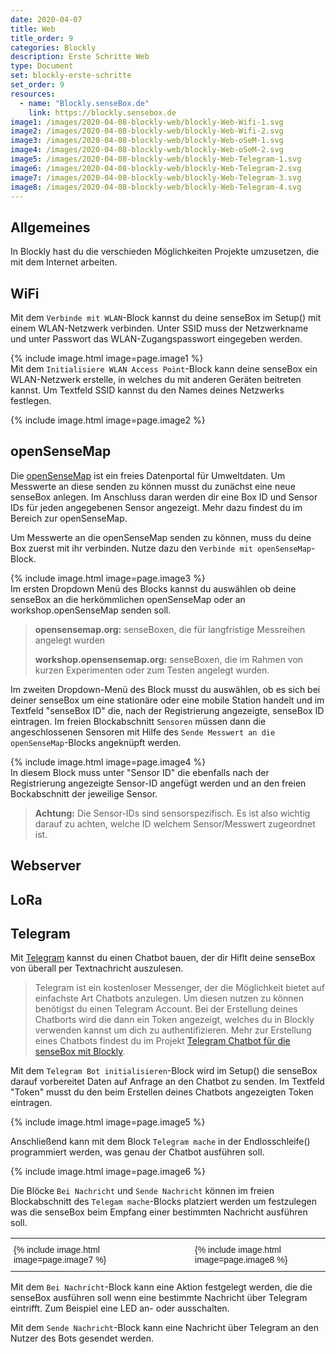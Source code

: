 ```yaml
---
date: 2020-04-07
title: Web
title_order: 9
categories: Blockly
description: Erste Schritte Web
type: Document
set: blockly-erste-schritte
set_order: 9
resources:
  - name: "Blockly.senseBox.de"
    link: https://blockly.sensebox.de
image1: /images/2020-04-08-blockly-web/blockly-Web-Wifi-1.svg
image2: /images/2020-04-08-blockly-web/blockly-Web-Wifi-2.svg
image3: /images/2020-04-08-blockly-web/blockly-Web-oSeM-1.svg
image4: /images/2020-04-08-blockly-web/blockly-Web-oSeM-2.svg
image5: /images/2020-04-08-blockly-web/blockly-Web-Telegram-1.svg
image6: /images/2020-04-08-blockly-web/blockly-Web-Telegram-2.svg
image7: /images/2020-04-08-blockly-web/blockly-Web-Telegram-3.svg
image8: /images/2020-04-08-blockly-web/blockly-Web-Telegram-4.svg
---
```


## Allgemeines
In Blockly hast du die verschieden Möglichkeiten Projekte umzusetzen, die mit dem Internet arbeiten.

## WiFi
Mit dem `Verbinde mit WLAN`-Block kannst du deine senseBox im Setup() mit einem WLAN-Netzwerk verbinden. Unter SSID muss der Netzwerkname und unter Passwort das WLAN-Zugangspasswort eingegeben werden.

{% include image.html image=page.image1 %}
<br>
Mit dem `Initialisiere WLAN Access Point`-Block kann deine senseBox ein WLAN-Netzwerk erstelle, in welches du mit anderen Geräten beitreten kannst. Um Textfeld SSID kannst du den Names deines Netzwerks festlegen.

{% include image.html image=page.image2 %}

## openSenseMap
Die [openSenseMap](https://www.opensensemap.org) ist ein freies Datenportal für Umweltdaten. Um Messwerte an diese senden zu können musst du zunächst eine neue senseBox anlegen. Im Anschluss daran werden dir eine Box ID und Sensor IDs für jeden angegebenen Sensor angezeigt. Mehr dazu findest du im Bereich zur openSenseMap.

Um Messwerte an die openSenseMap senden zu können, muss du deine Box zuerst mit ihr verbinden. Nutze dazu den `Verbinde mit openSenseMap`-Block. 

{% include image.html image=page.image3 %}
<br>
Im ersten Dropdown Menü des Blocks kannst du auswählen ob deine senseBox an die herkömmlichen openSenseMap oder an workshop.openSenseMap senden soll.

> **opensensemap.org:** senseBoxen, die für langfristige Messreihen angelegt wurden 
> 
> **workshop.opensensemap.org:** senseBoxen, die im Rahmen von kurzen Experimenten oder zum Testen angelegt wurden.

Im zweiten Dropdown-Menü des Block musst du auswählen, ob es sich bei deiner senseBox um eine stationäre oder eine mobile Station handelt und im Textfeld "senseBox ID" die, nach der Registrierung angezeigte, senseBox ID eintragen.
Im freien Blockabschnitt `Sensoren` müssen dann die angeschlossenen Sensoren mit Hilfe des `Sende Messwert an die openSenseMap`-Blocks angeknüpft werden.

{% include image.html image=page.image4 %}
<br>
In diesem Block muss unter "Sensor ID" die ebenfalls nach der Registrierung angezeigte Sensor-ID angefügt werden und an den freien Bockabschnitt der jeweilige Sensor.

> **Achtung:** Die Sensor-IDs sind sensorspezifisch. Es ist also wichtig darauf zu achten, welche ID welchem Sensor/Messwert zugeordnet ist.

## Webserver

## LoRa

## Telegram
Mit [Telegram](https://www.telegram.org) kannst du einen Chatbot bauen, der dir Hiflt deine senseBox von überall per Textnachricht auszulesen. 

> Telegram ist ein kostenloser Messenger, der die Möglichkeit bietet auf einfachste Art Chatbots anzulegen. Um diesen nutzen zu können benötigst du einen Telegram Account. Bei der Erstellung deines Chatborts wird die dann ein Token angezeigt, welches du in Blockly verwenden kannst um dich zu authentifizieren. Mehr zur Erstellung eines Chatbots findest du im Projekt [Telegram Chatbot für die senseBox mit Blockly](https://sensebox.de/projects/de/2019-12-15-telegram-blockly).

Mit dem `Telegram Bot initialisieren`-Block wird im Setup() die senseBox darauf vorbereitet Daten auf Anfrage an den Chatbot zu senden. Im Textfeld "Token" musst du den beim Erstellen deines Chatbots angezeigten Token eintragen.

{% include image.html image=page.image5 %}

Anschließend kann mit dem Block `Telegram mache` in der Endlosschleife() programmiert werden, was genau der Chatbot ausführen soll.

{% include image.html image=page.image6 %}

Die Blöcke `Bei Nachricht` und `Sende Nachricht` können im freien Blockabschnitt des `Telegam mache`-Blocks platziert werden um festzulegen was die senseBox beim Empfang einer bestimmten Nachricht ausführen soll.

<table style="border-collapse:collapse;border-spacing:0;border:none" class="tg"><tr><th style="font-family:Arial, sans-serif;font-size:14px;font-weight:normal;padding:10px 5px;border-style:solid;border-width:0px;overflow:hidden;word-break:normal;text-align:left;vertical-align:middle">{% include image.html image=page.image7 %}</th><th style="font-family:Arial, sans-serif;font-size:14px;font-weight:normal;padding:10px 5px;border-style:solid;border-width:0px;overflow:hidden;word-break:normal;text-align:left;vertical-align:top">&nbsp;&nbsp;&nbsp;&nbsp;&nbsp;&nbsp;&nbsp;&nbsp;&nbsp;&nbsp;&nbsp;&nbsp;&nbsp;&nbsp;&nbsp;&nbsp;&nbsp;</th><th style="font-family:Arial, sans-serif;font-size:14px;font-weight:normal;padding:10px 5px;border-style:solid;border-width:0px;overflow:hidden;word-break:normal;text-align:left;vertical-align:top">{% include image.html image=page.image8 %}</th></tr></table>

Mit dem `Bei Nachricht`-Block kann eine Aktion festgelegt werden, die die senseBox ausführen soll wenn eine bestimmte Nachricht über Telegram eintrifft. Zum Beispiel eine LED an- oder ausschalten.

Mit dem `Sende Nachricht`-Block kann eine Nachricht über Telegram an den Nutzer des Bots gesendet werden.